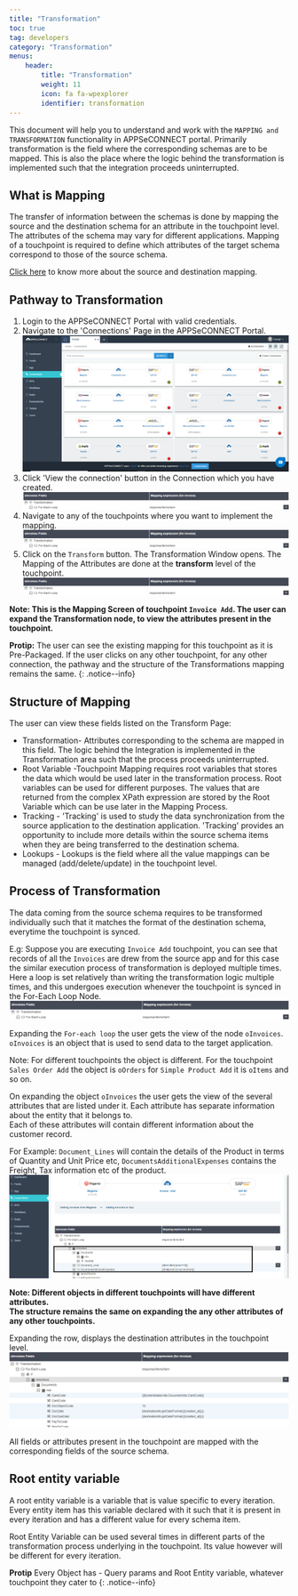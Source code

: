 ```yaml
---
title: "Transformation"
toc: true
tag: developers
category: "Transformation"
menus: 
    header:
        title: "Transformation"
        weight: 11
        icon: fa fa-wpexplorer
        identifier: transformation
---
```

This document will help you to understand and work with the `MAPPING and TRANSFORMATION` functionality in APPSeCONNECT portal. 
Primarily transformation is the field where the corresponding schemas are to be mapped. 
This is also the place where the logic behind the transformation is implemented such that the integration proceeds uninterrupted.

## What is Mapping

The transfer of information between the schemas is done by mapping the source and the destination schema for an attribute 
in the touchpoint level. The attributes of the schema may vary for different applications. Mapping of a touchpoint is 
required to define which attributes of the target schema correspond to those of the source schema.

[Click here](/transformation/define-source-destination-transformation/) to know more about the source and destination mapping.


## Pathway to Transformation

1. Login to the APPSeCONNECT Portal with valid credentials.
2. Navigate to the 'Connections' Page in the APPSeCONNECT Portal.
![connectionpageview-transformation](/staticfiles/Transformation/media/connectionpageview-transformation.png)
3. Click 'View the connection' button in the Connection which you have created.
![process-of-transformation](/staticfiles/Transformation/media/process-of-transformation.png)
4. Navigate to any of the touchpoints where you want to implement the mapping.
![process-of-transformation](/staticfiles/Transformation/media/process-of-transformation.png)
5. Click on the `Transform` button. The Transformation Window opens. 
   The Mapping of the Attributes are done at the **transform** level of the touchpoint.
![process-of-transformation](/staticfiles/Transformation/media/process-of-transformation.png)

**Note: This is the Mapping Screen of touchpoint `Invoice Add`. 
The user can expand the Transformation node, to view the attributes present in the touchpoint.**

**Protip:** The user can see the existing mapping for this touchpoint as it is Pre-Packaged. If the user clicks on any other touchpoint,
for any other connection, the pathway and the structure of the Transformations mapping remains the same. 
{: .notice--info}

## Structure of Mapping

The user can view these fields listed on the Transform Page:
* Transformation- Attributes corresponding to the schema are mapped in this field. The logic behind the Integration is implemented in the Transformation area such that the process proceeds uninterrupted. 
* Root Variable -Touchpoint Mapping requires root variables that stores the data which would be used later in the transformation process. Root variables can be used for different purposes. 
  The values that are returned from the complex XPath expression are stored by the Root Variable which can be use later in the Mapping Process. 
* Tracking - 'Tracking' is used to study the data synchronization from the source application to the destination application. 'Tracking' provides an opportunity to include more details within the source schema 
  items when they are being transferred to the destination schema.
* Lookups - Lookups is the field where all the value mappings can be managed (add/delete/update) in the touchpoint level.

## Process of Transformation

The data coming from the source schema requires to be transformed individually such that it matches the format of the destination schema,
everytime the touchpoint is synced.

E.g: Suppose you are executing `Invoice Add` touchpoint, you can see that records of all the `Invoices` are 
drew from the source app and for this case the similar execution process of transformation is deployed multiple
 times. Here a loop is set relatively than writing the transformation logic multiple times, and this undergoes 
execution whenever the touchpoint is synced in the For-Each Loop Node.  
![process-of-transformation](/staticfiles/Transformation/media/process-of-transformation.png)

Expanding the `For-each loop` the user gets the view of the node `oInvoices`. `oInvoices` is an object that is used to send data to the target application. 

Note: For different touchpoints the object is different. For the touchpoint `Sales Order Add` the object is `oOrders` for `Simple Product Add` it is `oItems` and so on.

On expanding the object `oInvoices` the user gets the view of the several attributes that are listed under it. 
Each attribute has separate information about the entity that it belongs to.  
Each of these attributes will contain different information about the customer record. 

For Example: `Document_Lines` will contain the details of the Product in terms of Quantity and Unit Price etc, 
`DocumentsAdditionalExpenses` contains the Freight, Tax information etc of the product. 
![process-of-transformation2](/staticfiles/Transformation/media/process-of-transformation2.png)

**Note: Different objects in different touchpoints will have different attributes.  
The structure remains the same on expanding the any other attributes of any other touchpoints.**

Expanding the row, displays the destination attributes in the touchpoint level.
![process-of-transformation3](/staticfiles/Transformation/media/process-of-transformation3.png)

All fields or attributes present in the touchpoint are mapped with the corresponding fields of the source schema.

## Root entity variable

A root entity variable is a variable that is value specific to every iteration. 
Every entity item has this variable declared with it such that it is present in every iteration and has a different 
value for every schema item.

Root Entity Variable can be used several times in different parts of the transformation process underlying in the touchpoint. 
Its value however will be different for every iteration.

**Protip** Every Object has - Query params and Root Entity variable, whatever touchpoint they cater to
{: .notice--info}

